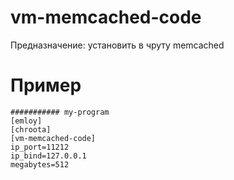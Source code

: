 # vm-memcached-code

Предназначение: установить в чруту memcached

# Пример

```
########### my-program
[emloy]
[chroota]
[vm-memcached-code]
ip_port=11212
ip_bind=127.0.0.1
megabytes=512
```
